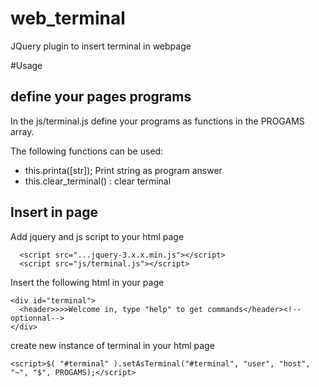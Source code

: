 # web_terminal
JQuery plugin to insert terminal in webpage


#Usage

## define your pages programs

In the js/terminal.js define your programs as functions in the PROGAMS array.

The following functions can be used:
 * this.printa([str]); Print string as program answer
 * this.clear_terminal() : clear terminal



## Insert in page
Add jquery and js script to your html page

```
  <script src="...jquery-3.x.x.min.js"></script>
  <script src="js/terminal.js"></script>
```

Insert the following html in your page
```
<div id="terminal">
  <header>>>>Welcome in, type "help" to get commands</header><!--optionnal-->
</div>
```


create new instance of terminal in your html page

```
<script>$( "#terminal" ).setAsTerminal("#terminal", "user", "host", "~", "$", PROGAMS);</script>
```
